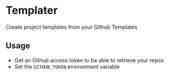 # Templater
Create project templates from your Github Templates 

## Usage
* Get an Github access token to be able to retrieve your repos
* Set the `GITHUB_TOKEN` environment variable
